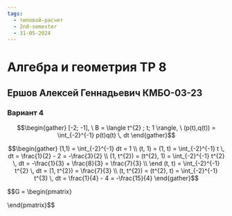 ```yaml
---
tags:
  - типовой-расчет
  - 2nd-semester
  - 31-05-2024
---
```


# Алгебра и геометрия ТР 8

## Ершов Алексей Геннадьевич КМБО-03-23

### Вариант 4

$$\begin{gather}
[-2; -1], \ B = \langle t^{2} ; t; 1 \rangle, \ (p(t),q(t)) = \int_{-2}^{-1} p(t)q(t) \, dt 
\end{gather}$$

$$\begin{gather}
(1,1) = \int_{-2}^{-1} dt = 1 \\
(t, 1) = (1, t) = \int_{-2}^{-1} t \, dt = \frac{1}{2} - 2 = -\frac{3}{2} \\
(1, t^{2}) = (t^{2}, 1) = \int_{-2}^{-1} t^{2} \, dt = -\frac{1}{3} + \frac{8}{3} = \frac{7}{3} \\
\end
(t, t) = \int_{-2}^{-1} t^{2}  \, dt = (1, t^{2}) = \frac{7}{3} \\
(t, t^{2}) = (t^{2}, t) = \int_{-2}^{-1} t^{3} \, dt = \frac{1}{4} - 4 = -\frac{15}{4}
\end{gather}$$

$$G = \begin{pmatrix}

\end{pmatrix}$$